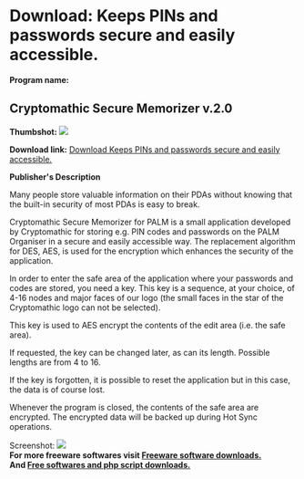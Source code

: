# Download: Keeps PINs and passwords secure and easily accessible.

**Program name:**

## Cryptomathic Secure Memorizer v.2.0

  
**Thumbshot:** ![](http://www.freewarefiles.com/screenshot/sec_mem.gif)   
  
**Download link:** [Download Keeps PINs and passwords secure and easily accessible.](http://freesoftwares.boysofts.com/Cryptomathic-Secure-Memorizer-V_program_2608.html)  
  


**Publisher's Description**  
  


Many people store valuable information on their PDAs without knowing that the built-in security of most PDAs is easy to break. 

Cryptomathic Secure Memorizer for PALM is a small application developed by Cryptomathic for storing e.g. PIN codes and passwords on the PALM Organiser in a secure and easily accessible way. The replacement algorithm for DES, AES, is used for the encryption which enhances the security of the application.

In order to enter the safe area of the application where your passwords and codes are stored, you need a key. This key is a sequence, at your choice, of 4-16 nodes and major faces of our logo (the small faces in the star of the Cryptomathic logo can not be selected).

This key is used to AES encrypt the contents of the edit area (i.e. the safe area).

If requested, the key can be changed later, as can its length. Possible lengths are from 4 to 16.

If the key is forgotten, it is possible to reset the application but in this case, the data is of course lost.

Whenever the program is closed, the contents of the safe area are encrypted. The encrypted data will be backed up during Hot Sync operations. 

  
  
Screenshot: ![](http://www.freewarefiles.com/screenshot/sec_mem.gif)   
**For more freeware softwares visit [Freeware software downloads.](http://freesoftwares.boysofts.com/)**   
**And [Free softwares and php script downloads.](http://www.boysofts.com/)**
